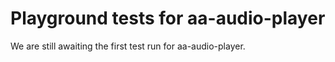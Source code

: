 # Playground tests for aa-audio-player
We are still awaiting the first test run for aa-audio-player.
